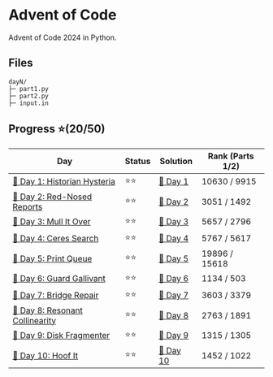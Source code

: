 # Advent of Code
Advent of Code 2024 in Python.

## Files
```
dayN/
├─ part1.py
├─ part2.py
├─ input.in
```

## Progress ⭐(20/50)
| Day | Status | Solution | Rank (Parts 1/2) |
| ----------- | ---------| -------- | --------- |
| [🎄 Day 1: Historian Hysteria](https://adventofcode.com/2024/day/1) | ⭐⭐ | [🎯 Day 1](2024/day1/)   | 10630 / 9915 |
| [🎄 Day 2: Red-Nosed Reports](https://adventofcode.com/2024/day/2) | ⭐⭐ | [🎯 Day 2](2024/day2/)   | 3051 / 1492 |
| [🎄 Day 3: Mull It Over](https://adventofcode.com/2024/day/3) | ⭐⭐ | [🎯 Day 3](2024/day3/)   | 5657 / 2796 |
| [🎄 Day 4: Ceres Search](https://adventofcode.com/2024/day/4) | ⭐⭐ | [🎯 Day 4](2024/day4/)   | 5767 / 5617 |
| [🎄 Day 5: Print Queue](https://adventofcode.com/2024/day/5) | ⭐⭐ | [🎯 Day 5](2024/day5/)   | 19896 / 15618 |
| [🎄 Day 6: Guard Gallivant](https://adventofcode.com/2024/day/6) | ⭐⭐ | [🎯 Day 6](2024/day6/)   | 1134 / 503 |
| [🎄 Day 7: Bridge Repair](https://adventofcode.com/2024/day/7) | ⭐⭐ | [🎯 Day 7](2024/day7/)   | 3603 / 3379 |
| [🎄 Day 8: Resonant Collinearity](https://adventofcode.com/2024/day/8) | ⭐⭐ | [🎯 Day 8](2024/day8/)   | 2763 / 1891 |
| [🎄 Day 9: Disk Fragmenter](https://adventofcode.com/2024/day/9) | ⭐⭐ | [🎯 Day 9](2024/day9/)   | 1315 / 1305 |
| [🎄 Day 10: Hoof It](https://adventofcode.com/2024/day/10) | ⭐⭐ | [🎯 Day 10](2024/day10/)   | 1452 / 1022 |
